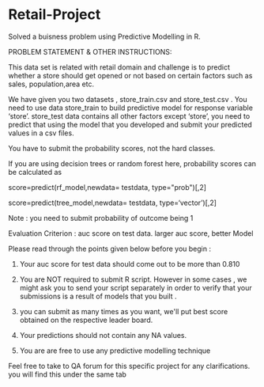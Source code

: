 # Retail-Project
Solved a buisness problem using Predictive Modelling in R.

PROBLEM STATEMENT & OTHER INSTRUCTIONS:

This data set is related with retail domain and challenge is to predict whether a store should get opened or not based on certain factors such as sales, population,area etc.

We have given you two datasets , store_train.csv and store_test.csv . You need to use data store_train to build predictive model for response variable ‘store’. store_test data contains all other factors except ‘store’, you need to predict that using the model that you developed and submit your predicted values in a csv files.

You have to submit the probability scores, not the hard classes.

If you are using decision trees or random forest here, probability scores can be calculated as

score=predict(rf_model,newdata= testdata, type="prob")[,2]

score=predict(tree_model,newdata= testdata, type=‘vector’)[,2]


Note : you need to submit probability of outcome being 1 

Evaluation Criterion : auc score on test data. larger auc score, better Model



Please read through the points given below before you begin :

1. Your auc score for test data should come out to be more than 0.810

2. You are NOT required to submit R script. However in some cases , we might ask you to send your script separately in order to verify that your submissions is a result of models that you built .

3. you can submit as many times as you want, we'll put best score obtained on the respective leader board. 

4. Your predictions should not contain any NA values.

5. You are are free to use any predictive modelling technique

Feel free to take to QA forum for this specific project for any clarifications. you will find this under the same tab



